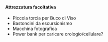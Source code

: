 #### Attrezzatura facoltativa

<ul>
    <li>
        Piccola torcia per Buco di Viso
    </li>
    <li>
        Bastoncini da escursionismo
    </li>
    <li>
        Macchina fotografica
    </li>
    <li>
        Power bank per caricare orologio/cellulare?
    </li>
</ul>


<aside class="notes">
</aside>
